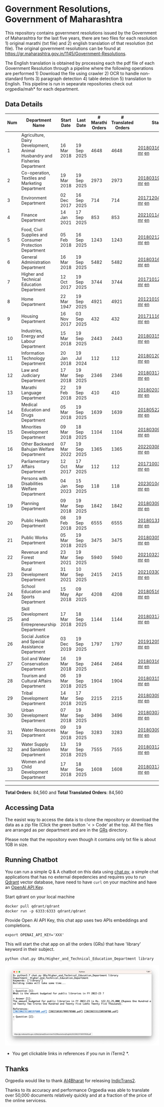 # Government Resolutions, Government of Maharashtra

This repository contains government resolutions issued by the Government of Maharashtra for the last five years, there are two files for each resolution 1) original marathi (txt file) and 2) english translation of that resolution (txt file). The original government resolutions can be found at https://gr.maharashtra.gov.in/1145/Government-Resolutions.

The English translation is obtained by processing each the pdf file of each Government Resolution through a pipeline where the following operations are performed 1) Download the file using crawler 2) OCR to handle non-standard fonts 3) paragraph detection 4) table  detection 5) translation to English. This pipeline is run in sepearate repositories check out orgpedia/mah* for each department.


## Data Details

| Num | Department Name | Start Date | Last Date | # Marathi Orders | # Translated Orders | Starting Order | Last Order |
| --- | --------------- | ---------- | --------- | ---------------- | ------------------- | -------------- | ---------- |
| 1 | Agriculture, Dairy Development, Animal Husbandry and Fisheries Department | 16 Mar 2018 | 19 Sep 2025 | 4648 | 4648 | [201803161624182101.pdf](https://gr.maharashtra.gov.in/Site/Upload/Government%20Resolutions/English/201803161624182101.pdf) [mr](GRs/Agriculture,_Dairy_Development,_Animal_Husbandry_and_Fisheries_Department/201803161624182101.pdf.mr.txt) [en](GRs/Agriculture,_Dairy_Development,_Animal_Husbandry_and_Fisheries_Department/201803161624182101.pdf.en.txt) | [202509191739084601.pdf](https://gr.maharashtra.gov.in/Site/Upload/Government%20Resolutions/English/202509191739084601.pdf) [mr](GRs/Agriculture,_Dairy_Development,_Animal_Husbandry_and_Fisheries_Department/202509191739084601.pdf.mr.txt) [en](GRs/Agriculture,_Dairy_Development,_Animal_Husbandry_and_Fisheries_Department/202509191739084601.pdf.en.txt) |
| 2 | Co-operation, Textiles and Marketing Department | 19 Mar 2018 | 19 Sep 2025 | 2973 | 2973 | [201803191257576702.pdf](https://gr.maharashtra.gov.in/Site/Upload/Government%20Resolutions/English/201803191257576702.pdf) [mr](GRs/Co-operation,_Textiles_and_Marketing_Department/201803191257576702.pdf.mr.txt) [en](GRs/Co-operation,_Textiles_and_Marketing_Department/201803191257576702.pdf.en.txt) | [202509191257412602.pdf](https://gr.maharashtra.gov.in/Site/Upload/Government%20Resolutions/English/202509191257412602.pdf) [mr](GRs/Co-operation,_Textiles_and_Marketing_Department/202509191257412602.pdf.mr.txt) [en](GRs/Co-operation,_Textiles_and_Marketing_Department/202509191257412602.pdf.en.txt) |
| 3 | Environment Department | 02 Dec 2017 | 16 Sep 2025 | 714 | 714 | [201712041147216904.pdf](https://gr.maharashtra.gov.in/Site/Upload/Government%20Resolutions/English/201712041147216904.pdf) [mr](GRs/Environment_Department/201712041147216904.pdf.mr.txt) [en](GRs/Environment_Department/201712041147216904.pdf.en.txt) | [202509161454490904.pdf](https://gr.maharashtra.gov.in/Site/Upload/Government%20Resolutions/English/202509161454490904.pdf) [mr](GRs/Environment_Department/202509161454490904.pdf.mr.txt) [en](GRs/Environment_Department/202509161454490904.pdf.en.txt) |
| 4 | Finance Department | 14 Jan 2021 | 17 Sep 2025 | 853 | 853 | [202101141237329905.pdf](https://gr.maharashtra.gov.in/Site/Upload/Government%20Resolutions/English/202101141237329905.pdf) [mr](GRs/Finance_Department/202101141237329905.pdf.mr.txt) [en](GRs/Finance_Department/202101141237329905.pdf.en.txt) | [202509171700524805.pdf](https://gr.maharashtra.gov.in/Site/Upload/Government%20Resolutions/English/202509171700524805.pdf) [mr](GRs/Finance_Department/202509171700524805.pdf.mr.txt) [en](GRs/Finance_Department/202509171700524805.pdf.en.txt) |
| 5 | Food, Civil Supplies and Consumer Protection Department | 05 Feb 2018 | 16 Sep 2025 | 1243 | 1243 | [201802121244545806.pdf](https://gr.maharashtra.gov.in/Site/Upload/Government%20Resolutions/English/201802121244545806.pdf) [mr](GRs/Food,_Civil_Supplies_and_Consumer_Protection_Department/201802121244545806.pdf.mr.txt) [en](GRs/Food,_Civil_Supplies_and_Consumer_Protection_Department/201802121244545806.pdf.en.txt) | [202509161653564306.pdf](https://gr.maharashtra.gov.in/Site/Upload/Government%20Resolutions/English/202509161653564306.pdf) [mr](GRs/Food,_Civil_Supplies_and_Consumer_Protection_Department/202509161653564306.pdf.mr.txt) [en](GRs/Food,_Civil_Supplies_and_Consumer_Protection_Department/202509161653564306.pdf.en.txt) |
| 6 | General Administration Department | 16 Mar 2018 | 19 Sep 2025 | 5482 | 5482 | [201803161224022707.pdf](https://gr.maharashtra.gov.in/Site/Upload/Government%20Resolutions/English/201803161224022707.pdf) [mr](GRs/General_Administration_Department/201803161224022707.pdf.mr.txt) [en](GRs/General_Administration_Department/201803161224022707.pdf.en.txt) | [202509191822484507.pdf](https://gr.maharashtra.gov.in/Site/Upload/Government%20Resolutions/English/202509191822484507.pdf) [mr](GRs/General_Administration_Department/202509191822484507.pdf.mr.txt) [en](GRs/General_Administration_Department/202509191822484507.pdf.en.txt) |
| 7 | Higher and Technical Education Department | 12 Oct 2017 | 19 Sep 2025 | 3744 | 3744 | [201710121514029708.pdf](https://gr.maharashtra.gov.in/Site/Upload/Government%20Resolutions/English/201710121514029708.pdf) [mr](GRs/Higher_and_Technical_Education_Department/201710121514029708.pdf.mr.txt) [en](GRs/Higher_and_Technical_Education_Department/201710121514029708.pdf.en.txt) | [202509191728511908.pdf](https://gr.maharashtra.gov.in/Site/Upload/Government%20Resolutions/English/202509191728511908.pdf) [mr](GRs/Higher_and_Technical_Education_Department/202509191728511908.pdf.mr.txt) [en](GRs/Higher_and_Technical_Education_Department/202509191728511908.pdf.en.txt) |
| 8 | Home Department | 22 Mar 1947 | 19 Sep 2025 | 4921 | 4921 | [201210191648552129.pdf](https://gr.maharashtra.gov.in/Site/Upload/Government%20Resolutions/English/201210191648552129.pdf) [mr](GRs/Home_Department/201210191648552129.pdf.mr.txt) [en](GRs/Home_Department/201210191648552129.pdf.en.txt) | [202509191612065829.pdf](https://gr.maharashtra.gov.in/Site/Upload/Government%20Resolutions/English/202509191612065829.pdf) [mr](GRs/Home_Department/202509191612065829.pdf.mr.txt) [en](GRs/Home_Department/202509191612065829.pdf.en.txt) |
| 9 | Housing Department | 16 Nov 2017 | 03 Sep 2025 | 432 | 432 | [201711161447076609.pdf](https://gr.maharashtra.gov.in/Site/Upload/Government%20Resolutions/English/201711161447076609.pdf) [mr](GRs/Housing_Department/201711161447076609.pdf.mr.txt) [en](GRs/Housing_Department/201711161447076609.pdf.en.txt) | [202509031157313209.pdf](https://gr.maharashtra.gov.in/Site/Upload/Government%20Resolutions/English/202509031157313209.pdf) [mr](GRs/Housing_Department/202509031157313209.pdf.mr.txt) [en](GRs/Housing_Department/202509031157313209.pdf.en.txt) |
| 10 | Industries, Energy and Labour Department | 15 Mar 2018 | 19 Sep 2025 | 2443 | 2443 | [201803151204055010.pdf](https://gr.maharashtra.gov.in/Site/Upload/Government%20Resolutions/English/201803151204055010.pdf) [mr](GRs/Industries,_Energy_and_Labour_Department/201803151204055010.pdf.mr.txt) [en](GRs/Industries,_Energy_and_Labour_Department/201803151204055010.pdf.en.txt) | [202509191935211710.pdf](https://gr.maharashtra.gov.in/Site/Upload/Government%20Resolutions/English/202509191935211710.pdf) [mr](GRs/Industries,_Energy_and_Labour_Department/202509191935211710.pdf.mr.txt) [en](GRs/Industries,_Energy_and_Labour_Department/202509191935211710.pdf.en.txt) |
| 11 | Information Technology Department | 20 Jan 2018 | 19 Jul 2024 | 112 | 112 | [201801201843024511.pdf](https://gr.maharashtra.gov.in/Site/Upload/Government%20Resolutions/English/201801201843024511.pdf) [mr](GRs/Information_Technology_Department/201801201843024511.pdf.mr.txt) [en](GRs/Information_Technology_Department/201801201843024511.pdf.en.txt) | [202407191742379111.pdf](https://gr.maharashtra.gov.in/Site/Upload/Government%20Resolutions/English/202407191742379111.pdf) [mr](GRs/Information_Technology_Department/202407191742379111.pdf.mr.txt) [en](GRs/Information_Technology_Department/202407191742379111.pdf.en.txt) |
| 12 | Law and Judiciary Department | 17 Mar 2018 | 19 Sep 2025 | 2346 | 2346 | [201803171129290212.pdf](https://gr.maharashtra.gov.in/Site/Upload/Government%20Resolutions/English/201803171129290212.pdf) [mr](GRs/Law_and_Judiciary_Department/201803171129290212.pdf.mr.txt) [en](GRs/Law_and_Judiciary_Department/201803171129290212.pdf.en.txt) | [202509191817551912.pdf](https://gr.maharashtra.gov.in/Site/Upload/Government%20Resolutions/English/202509191817551912.pdf) [mr](GRs/Law_and_Judiciary_Department/202509191817551912.pdf.mr.txt) [en](GRs/Law_and_Judiciary_Department/202509191817551912.pdf.en.txt) |
| 13 | Marathi Language Department | 22 Feb 2018 | 19 Sep 2025 | 410 | 410 | [201802031549154233.pdf](https://gr.maharashtra.gov.in/Site/Upload/Government%20Resolutions/English/201802031549154233.pdf) [mr](GRs/Marathi_Language_Department/201802031549154233.pdf.mr.txt) [en](GRs/Marathi_Language_Department/201802031549154233.pdf.en.txt) | [202509191604184233.pdf](https://gr.maharashtra.gov.in/Site/Upload/Government%20Resolutions/English/202509191604184233.pdf) [mr](GRs/Marathi_Language_Department/202509191604184233.pdf.mr.txt) [en](GRs/Marathi_Language_Department/202509191604184233.pdf.en.txt) |
| 14 | Medical Education and Drugs Department | 05 Mar 2018 | 19 Sep 2025 | 1639 | 1639 | [201805221424292513.pdf](https://gr.maharashtra.gov.in/Site/Upload/Government%20Resolutions/English/201805221424292513.pdf) [mr](GRs/Medical_Education_and_Drugs_Department/201805221424292513.pdf.mr.txt) [en](GRs/Medical_Education_and_Drugs_Department/201805221424292513.pdf.en.txt) | [202509191549180813.pdf](https://gr.maharashtra.gov.in/Site/Upload/Government%20Resolutions/English/202509191549180813.pdf) [mr](GRs/Medical_Education_and_Drugs_Department/202509191549180813.pdf.mr.txt) [en](GRs/Medical_Education_and_Drugs_Department/202509191549180813.pdf.en.txt) |
| 15 | Minorities Development Department | 09 Mar 2018 | 18 Sep 2025 | 1104 | 1104 | [201803091218355314.pdf](https://gr.maharashtra.gov.in/Site/Upload/Government%20Resolutions/English/201803091218355314.pdf) [mr](GRs/Minorities_Development_Department/201803091218355314.pdf.mr.txt) [en](GRs/Minorities_Development_Department/201803091218355314.pdf.en.txt) | [202509181255343014.pdf](https://gr.maharashtra.gov.in/Site/Upload/Government%20Resolutions/English/202509181255343014.pdf) [mr](GRs/Minorities_Development_Department/202509181255343014.pdf.mr.txt) [en](GRs/Minorities_Development_Department/202509181255343014.pdf.en.txt) |
| 16 | Other Backward Bahujan Welfare Department | 07 Mar 2022 | 19 Sep 2025 | 1365 | 1365 | [202203081752439334.pdf](https://gr.maharashtra.gov.in/Site/Upload/Government%20Resolutions/English/202203081752439334.pdf) [mr](GRs/Other_Backward_Bahujan_Welfare_Department/202203081752439334.pdf.mr.txt) [en](GRs/Other_Backward_Bahujan_Welfare_Department/202203081752439334.pdf.en.txt) | [202509191614339634.pdf](https://gr.maharashtra.gov.in/Site/Upload/Government%20Resolutions/English/202509191614339634.pdf) [mr](GRs/Other_Backward_Bahujan_Welfare_Department/202509191614339634.pdf.mr.txt) [en](GRs/Other_Backward_Bahujan_Welfare_Department/202509191614339634.pdf.en.txt) |
| 17 | Parliamentary Affairs Department | 12 Oct 2017 | 17 Mar 2025 | 112 | 112 | [201710031642378615.pdf](https://gr.maharashtra.gov.in/Site/Upload/Government%20Resolutions/English/201710031642378615.pdf) [mr](GRs/Parliamentary_Affairs_Department/201710031642378615.pdf.mr.txt) [en](GRs/Parliamentary_Affairs_Department/201710031642378615.pdf.en.txt) | [202503171104518215.pdf](https://gr.maharashtra.gov.in/Site/Upload/Government%20Resolutions/English/202503171104518215.pdf) [mr](GRs/Parliamentary_Affairs_Department/202503171104518215.pdf.mr.txt) [en](GRs/Parliamentary_Affairs_Department/202503171104518215.pdf.en.txt) |
| 18 | Persons with Disabilities Welfare Department | 04 Jan 2023 | 15 Sep 2025 | 118 | 118 | [202301041906309635.pdf](https://gr.maharashtra.gov.in/Site/Upload/Government%20Resolutions/English/202301041906309635.pdf) [mr](GRs/Persons_with_Disabilities_Welfare_Department/202301041906309635.pdf.mr.txt) [en](GRs/Persons_with_Disabilities_Welfare_Department/202301041906309635.pdf.en.txt) | [202509151700135035.pdf](https://gr.maharashtra.gov.in/Site/Upload/Government%20Resolutions/English/202509151700135035.pdf) [mr](GRs/Persons_with_Disabilities_Welfare_Department/202509151700135035.pdf.mr.txt) [en](GRs/Persons_with_Disabilities_Welfare_Department/202509151700135035.pdf.en.txt) |
| 19 | Planning Department | 09 Mar 2018 | 19 Sep 2025 | 1842 | 1842 | [201803091441032716.pdf](https://gr.maharashtra.gov.in/Site/Upload/Government%20Resolutions/English/201803091441032716.pdf) [mr](GRs/Planning_Department/201803091441032716.pdf.mr.txt) [en](GRs/Planning_Department/201803091441032716.pdf.en.txt) | [202509191819593416.pdf](https://gr.maharashtra.gov.in/Site/Upload/Government%20Resolutions/English/202509191819593416.pdf) [mr](GRs/Planning_Department/202509191819593416.pdf.mr.txt) [en](GRs/Planning_Department/202509191819593416.pdf.en.txt) |
| 20 | Public Health Department | 08 Feb 2018 | 19 Sep 2025 | 6555 | 6555 | [201801311722275417.pdf](https://gr.maharashtra.gov.in/Site/Upload/Government%20Resolutions/English/201801311722275417.pdf) [mr](GRs/Public_Health_Department/201801311722275417.pdf.mr.txt) [en](GRs/Public_Health_Department/201801311722275417.pdf.en.txt) | [202509191216402717.pdf](https://gr.maharashtra.gov.in/Site/Upload/Government%20Resolutions/English/202509191216402717.pdf) [mr](GRs/Public_Health_Department/202509191216402717.pdf.mr.txt) [en](GRs/Public_Health_Department/202509191216402717.pdf.en.txt) |
| 21 | Public Works Department | 05 Mar 2018 | 19 Sep 2025 | 3475 | 3475 | [201803051515468118.pdf](https://gr.maharashtra.gov.in/Site/Upload/Government%20Resolutions/English/201803051515468118.pdf) [mr](GRs/Public_Works_Department/201803051515468118.pdf.mr.txt) [en](GRs/Public_Works_Department/201803051515468118.pdf.en.txt) | [202509191306420718.pdf](https://gr.maharashtra.gov.in/Site/Upload/Government%20Resolutions/English/202509191306420718.pdf) [mr](GRs/Public_Works_Department/202509191306420718.pdf.mr.txt) [en](GRs/Public_Works_Department/202509191306420718.pdf.en.txt) |
| 22 | Revenue and Forest Department | 23 Mar 2021 | 19 Sep 2025 | 5940 | 5940 | [202103231328393119.pdf](https://gr.maharashtra.gov.in/Site/Upload/Government%20Resolutions/English/202103231328393119.pdf) [mr](GRs/Revenue_and_Forest_Department/202103231328393119.pdf.mr.txt) [en](GRs/Revenue_and_Forest_Department/202103231328393119.pdf.en.txt) | [202509191553398319.pdf](https://gr.maharashtra.gov.in/Site/Upload/Government%20Resolutions/English/202509191553398319.pdf) [mr](GRs/Revenue_and_Forest_Department/202509191553398319.pdf.mr.txt) [en](GRs/Revenue_and_Forest_Department/202509191553398319.pdf.en.txt) |
| 23 | Rural Development Department | 31 Mar 2021 | 10 Sep 2025 | 2415 | 2415 | [202103301021181120.pdf](https://gr.maharashtra.gov.in/Site/Upload/Government%20Resolutions/English/202103301021181120.pdf) [mr](GRs/Rural_Development_Department/202103301021181120.pdf.mr.txt) [en](GRs/Rural_Development_Department/202103301021181120.pdf.en.txt) | [202509101416151320.pdf](https://gr.maharashtra.gov.in/Site/Upload/Government%20Resolutions/English/202509101416151320.pdf) [mr](GRs/Rural_Development_Department/202509101416151320.pdf.mr.txt) [en](GRs/Rural_Development_Department/202509101416151320.pdf.en.txt) |
| 24 | School Education and Sports Department | 15 May 2018 | 09 Apr 2025 | 4208 | 4208 | [201805161114241221.pdf](https://gr.maharashtra.gov.in/Site/Upload/Government%20Resolutions/English/201805161114241221.pdf) [mr](GRs/School_Education_and_Sports_Department/201805161114241221.pdf.mr.txt) [en](GRs/School_Education_and_Sports_Department/201805161114241221.pdf.en.txt) | [202504091555078221.pdf](https://gr.maharashtra.gov.in/Site/Upload/Government%20Resolutions/English/202504091555078221.pdf) [mr](GRs/School_Education_and_Sports_Department/202504091555078221.pdf.mr.txt) [en](GRs/School_Education_and_Sports_Department/202504091555078221.pdf.en.txt) |
| 25 | Skill Development and Entrepreneurship Department | 17 Mar 2018 | 18 Sep 2025 | 1144 | 1144 | [201803171322099003.pdf](https://gr.maharashtra.gov.in/Site/Upload/Government%20Resolutions/English/201803171322099003.pdf) [mr](GRs/Skill_Development_and_Entrepreneurship_Department/201803171322099003.pdf.mr.txt) [en](GRs/Skill_Development_and_Entrepreneurship_Department/201803171322099003.pdf.en.txt) | [202509181734353703.pdf](https://gr.maharashtra.gov.in/Site/Upload/Government%20Resolutions/English/202509181734353703.pdf) [mr](GRs/Skill_Development_and_Entrepreneurship_Department/202509181734353703.pdf.mr.txt) [en](GRs/Skill_Development_and_Entrepreneurship_Department/202509181734353703.pdf.en.txt) |
| 26 | Social Justice and Special Assistance Department | 03 Dec 2019 | 19 Sep 2025 | 1797 | 1797 | [201912051107011622.pdf](https://gr.maharashtra.gov.in/Site/Upload/Government%20Resolutions/English/201912051107011622.pdf) [mr](GRs/Social_Justice_and_Special_Assistance_Department/201912051107011622.pdf.mr.txt) [en](GRs/Social_Justice_and_Special_Assistance_Department/201912051107011622.pdf.en.txt) | [202509191423438622.pdf](https://gr.maharashtra.gov.in/Site/Upload/Government%20Resolutions/English/202509191423438622.pdf) [mr](GRs/Social_Justice_and_Special_Assistance_Department/202509191423438622.pdf.mr.txt) [en](GRs/Social_Justice_and_Special_Assistance_Department/202509191423438622.pdf.en.txt) |
| 27 | Soil and Water Conservation Department | 16 Mar 2018 | 19 Sep 2025 | 2464 | 2464 | [201803161247582426.pdf](https://gr.maharashtra.gov.in/Site/Upload/Government%20Resolutions/English/201803161247582426.pdf) [mr](GRs/Soil_and_Water_Conservation_Department/201803161247582426.pdf.mr.txt) [en](GRs/Soil_and_Water_Conservation_Department/201803161247582426.pdf.en.txt) | [202509191806501926.pdf](https://gr.maharashtra.gov.in/Site/Upload/Government%20Resolutions/English/202509191806501926.pdf) [mr](GRs/Soil_and_Water_Conservation_Department/202509191806501926.pdf.mr.txt) [en](GRs/Soil_and_Water_Conservation_Department/202509191806501926.pdf.en.txt) |
| 28 | Tourism and Cultural Affairs Department | 06 Mar 2018 | 19 Sep 2025 | 1904 | 1904 | [201803151055091823.pdf](https://gr.maharashtra.gov.in/Site/Upload/Government%20Resolutions/English/201803151055091823.pdf) [mr](GRs/Tourism_and_Cultural_Affairs_Department/201803151055091823.pdf.mr.txt) [en](GRs/Tourism_and_Cultural_Affairs_Department/201803151055091823.pdf.en.txt) | [202509191829414023.pdf](https://gr.maharashtra.gov.in/Site/Upload/Government%20Resolutions/English/202509191829414023.pdf) [mr](GRs/Tourism_and_Cultural_Affairs_Department/202509191829414023.pdf.mr.txt) [en](GRs/Tourism_and_Cultural_Affairs_Department/202509191829414023.pdf.en.txt) |
| 29 | Tribal Development Department | 14 Mar 2018 | 17 Sep 2025 | 2215 | 2215 | [201803091105184924.pdf](https://gr.maharashtra.gov.in/Site/Upload/Government%20Resolutions/English/201803091105184924.pdf) [mr](GRs/Tribal_Development_Department/201803091105184924.pdf.mr.txt) [en](GRs/Tribal_Development_Department/201803091105184924.pdf.en.txt) | [202509171857041624.pdf](https://gr.maharashtra.gov.in/Site/Upload/Government%20Resolutions/English/202509171857041624.pdf) [mr](GRs/Tribal_Development_Department/202509171857041624.pdf.mr.txt) [en](GRs/Tribal_Development_Department/202509171857041624.pdf.en.txt) |
| 30 | Urban Development Department | 07 Mar 2018 | 19 Sep 2025 | 3496 | 3496 | [201803071203178325.pdf](https://gr.maharashtra.gov.in/Site/Upload/Government%20Resolutions/English/201803071203178325.pdf) [mr](GRs/Urban_Development_Department/201803071203178325.pdf.mr.txt) [en](GRs/Urban_Development_Department/201803071203178325.pdf.en.txt) | [202509191732586925.pdf](https://gr.maharashtra.gov.in/Site/Upload/Government%20Resolutions/English/202509191732586925.pdf) [mr](GRs/Urban_Development_Department/202509191732586925.pdf.mr.txt) [en](GRs/Urban_Development_Department/202509191732586925.pdf.en.txt) |
| 31 | Water Resources Department | 09 Mar 2018 | 19 Sep 2025 | 3283 | 3283 | [201803091034435527.pdf](https://gr.maharashtra.gov.in/Site/Upload/Government%20Resolutions/English/201803091034435527.pdf) [mr](GRs/Water_Resources_Department/201803091034435527.pdf.mr.txt) [en](GRs/Water_Resources_Department/201803091034435527.pdf.en.txt) | [202509191209177927.pdf](https://gr.maharashtra.gov.in/Site/Upload/Government%20Resolutions/English/202509191209177927.pdf) [mr](GRs/Water_Resources_Department/202509191209177927.pdf.mr.txt) [en](GRs/Water_Resources_Department/202509191209177927.pdf.en.txt) |
| 32 | Water Supply and Sanitation Department | 13 Mar 2018 | 19 Sep 2025 | 7555 | 7555 | [201803121414108428.pdf](https://gr.maharashtra.gov.in/Site/Upload/Government%20Resolutions/English/201803121414108428.pdf) [mr](GRs/Water_Supply_and_Sanitation_Department/201803121414108428.pdf.mr.txt) [en](GRs/Water_Supply_and_Sanitation_Department/201803121414108428.pdf.en.txt) | [202509191653052328.pdf](https://gr.maharashtra.gov.in/Site/Upload/Government%20Resolutions/English/202509191653052328.pdf) [mr](GRs/Water_Supply_and_Sanitation_Department/202509191653052328.pdf.mr.txt) [en](GRs/Water_Supply_and_Sanitation_Department/202509191653052328.pdf.en.txt) |
| 33 | Women and Child Development Department | 17 Mar 2018 | 18 Sep 2025 | 1608 | 1608 | [201803171539444330.pdf](https://gr.maharashtra.gov.in/Site/Upload/Government%20Resolutions/English/201803171539444330.pdf) [mr](GRs/Women_and_Child_Development_Department/201803171539444330.pdf.mr.txt) [en](GRs/Women_and_Child_Development_Department/201803171539444330.pdf.en.txt) | [202509181610134730.pdf](https://gr.maharashtra.gov.in/Site/Upload/Government%20Resolutions/English/202509181610134730.pdf) [mr](GRs/Women_and_Child_Development_Department/202509181610134730.pdf.mr.txt) [en](GRs/Women_and_Child_Development_Department/202509181610134730.pdf.en.txt) |
----------------------------------------------------------------------------------------------------

**Total Orders**: 84,560 and **Total Translated Orders**: 84,560
## Accessing Data

The easist way to access the data is to clone the repository or download the data as a zip file (Click the green button '< > Code' at the top. All the files are arranged as per department and are in the [GRs](GRs) directory.

Please note that the repository even though it contains only txt file is about 1GB in size.

## Running Chatbot

You can run a simple Q & A chatbot on this data using [chat.py](chat.py), a simple chat applications that has no external depedencies and requires you to run [Qdrant](https://qdrant.tech/) vector database, have need to have `curl` on your machine and have an [OpenAI API Key](https://help.openai.com/en/articles/4936850-where-do-i-find-my-secret-api-key).

Start qdrant on your local machine
```shell
docker pull qdrant/qdrant
docker run -p 6333:6333 qdrant/qdrant
```

Provide Open AI API Key, this chat app uses two APIs embeddings and completions.
```shell
export OPENAI_API_KEY='XXX'
```

This will start the chat app on all the orders (GRs) that have 'library' keyword in their subject.

```shell
python chat.py GRs/Higher_and_Technical_Education_Department library
```

![screenshot of running chat.py](screenshot.png)

* You get clickable links in references if you run in iTerm2 *.

## Thanks

Orgpedia would like to thank [AI4Bharat](https://ai4bharat.iitm.ac.in/) for releasing [IndicTrans2](https://github.com/AI4Bharat/IndicTrans2).

Thanks to its accuracy and performance Orgpedia was able to translate over 50,000 documents relatively quickly and at a fraction of the price of the online servicess.

